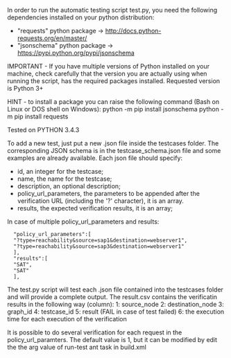 In order to run the automatic testing script test.py, you need the following dependencies installed on your python distribution:
- "requests" python package -> http://docs.python-requests.org/en/master/
- "jsonschema" python package -> https://pypi.python.org/pypi/jsonschema

IMPORTANT - If you have multiple versions of Python installed on your machine, check carefully that the version you are actually using when running the script, has the required packages installed. Requested version is Python 3+

HINT - to install a package you can raise the following command (Bash on Linux or DOS shell on Windows):
    python -m pip install jsonschema
    python -m pip install requests

Tested on PYTHON 3.4.3

To add a new test, just put a new .json file inside the testcases folder. The corresponding JSON schema is in the testcase_schema.json file and some examples are already available. Each json file should specify:
- id, an integer for the testcase;
- name, the name for the testcase;
- description, an optional description;
- policy_url_parameters, the parameters to be appended after the verification URL (including the '?' character), it is an array.
- results, the expected verification results, it is an array;

In case of multiple policy_url_parameters and results:
 ```
   "policy_url_parameters":[
   "?type=reachability&source=sap1&destination=webserver1",
   "?type=reachability&source=sap3&destination=webserver1"
   ],
   "results":[
   "SAT",
   "SAT"
   ],
   ```

The test.py script will test each .json file contained into the testcases folder and will provide a complete output.
The result.csv contains the verificatin results in the following way (column):
1: source_node
2: destination_node
3: graph_id
4: testcase_id
5: result (FAIL in case of test failed)
6: the execution time for each execution of the verification

It is possible to do several verification for each request in the policy_url_paramters. The default value is 1, but it can be modified by edit the the arg value of run-test ant task in build.xml